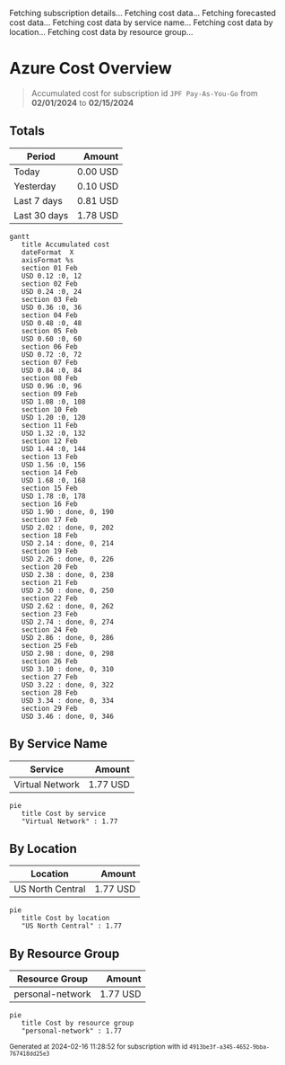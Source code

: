 Fetching subscription details...
Fetching cost data...
Fetching forecasted cost data...
Fetching cost data by service name...
Fetching cost data by location...
Fetching cost data by resource group...
# Azure Cost Overview

> Accumulated cost for subscription id `JPF Pay-As-You-Go` from **02/01/2024** to **02/15/2024**

## Totals

|Period|Amount|
|---|---:|
|Today|0.00 USD|
|Yesterday|0.10 USD|
|Last 7 days|0.81 USD|
|Last 30 days|1.78 USD|

```mermaid
gantt
   title Accumulated cost
   dateFormat  X
   axisFormat %s
   section 01 Feb
   USD 0.12 :0, 12
   section 02 Feb
   USD 0.24 :0, 24
   section 03 Feb
   USD 0.36 :0, 36
   section 04 Feb
   USD 0.48 :0, 48
   section 05 Feb
   USD 0.60 :0, 60
   section 06 Feb
   USD 0.72 :0, 72
   section 07 Feb
   USD 0.84 :0, 84
   section 08 Feb
   USD 0.96 :0, 96
   section 09 Feb
   USD 1.08 :0, 108
   section 10 Feb
   USD 1.20 :0, 120
   section 11 Feb
   USD 1.32 :0, 132
   section 12 Feb
   USD 1.44 :0, 144
   section 13 Feb
   USD 1.56 :0, 156
   section 14 Feb
   USD 1.68 :0, 168
   section 15 Feb
   USD 1.78 :0, 178
   section 16 Feb
   USD 1.90 : done, 0, 190
   section 17 Feb
   USD 2.02 : done, 0, 202
   section 18 Feb
   USD 2.14 : done, 0, 214
   section 19 Feb
   USD 2.26 : done, 0, 226
   section 20 Feb
   USD 2.38 : done, 0, 238
   section 21 Feb
   USD 2.50 : done, 0, 250
   section 22 Feb
   USD 2.62 : done, 0, 262
   section 23 Feb
   USD 2.74 : done, 0, 274
   section 24 Feb
   USD 2.86 : done, 0, 286
   section 25 Feb
   USD 2.98 : done, 0, 298
   section 26 Feb
   USD 3.10 : done, 0, 310
   section 27 Feb
   USD 3.22 : done, 0, 322
   section 28 Feb
   USD 3.34 : done, 0, 334
   section 29 Feb
   USD 3.46 : done, 0, 346
```

## By Service Name

|Service|Amount|
|---|---:|
|Virtual Network|1.77 USD|

```mermaid
pie
   title Cost by service
   "Virtual Network" : 1.77
```

## By Location

|Location|Amount|
|---|---:|
|US North Central|1.77 USD|

```mermaid
pie
   title Cost by location
   "US North Central" : 1.77
```

## By Resource Group

|Resource Group|Amount|
|---|---:|
|personal-network|1.77 USD|

```mermaid
pie
   title Cost by resource group
   "personal-network" : 1.77
```

<sup>Generated at 2024-02-16 11:28:52 for subscription with id `4913be3f-a345-4652-9bba-767418dd25e3`</sup>
